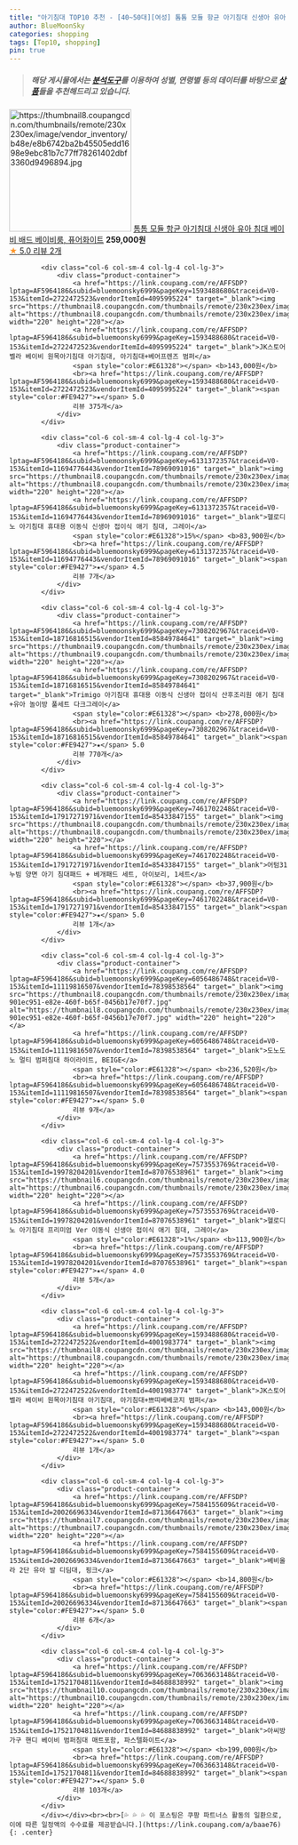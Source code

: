 ```yaml
---
title: "아기침대 TOP10 추천 - [40~50대][여성] 톰톰 모듈 항균 아기침대 신생아 유아 침대 베이비 배드 베이비룸, 퓨어화이트"
author: BlueMoonSky
categories: shopping
tags: [Top10, shopping]
pin: true
---
```


> ##### 해당 게시물에서는 [**분석도구**](https://itemscout.io/)를 이용하여 **성별**, **연령별** 등의 데이터를 바탕으로 [**상품**](https://link.coupang.com/a/baae76)들을 추천해드리고 있습니다.
<div class="container"><div class="row">
            <div class="col-6 col-sm-4 col-lg-4 col-lg-3">
                <div class="product-container">
                    <a href="https://link.coupang.com/re/AFFSDP?lptag=AF5964186&subid=bluemoonsky6999&pageKey=6908826022&traceid=V0-153&itemId=16642674795&vendorItemId=83826783293" target="_blank"><img src="https://thumbnail8.coupangcdn.com/thumbnails/remote/230x230ex/image/vendor_inventory/b48e/e8b6742ba2b45505edd1698e9ebc81b7c77ff78261402dbf3360d9496894.jpg" alt="https://thumbnail8.coupangcdn.com/thumbnails/remote/230x230ex/image/vendor_inventory/b48e/e8b6742ba2b45505edd1698e9ebc81b7c77ff78261402dbf3360d9496894.jpg" width="220" height="220"></a>
                    <a href="https://link.coupang.com/re/AFFSDP?lptag=AF5964186&subid=bluemoonsky6999&pageKey=6908826022&traceid=V0-153&itemId=16642674795&vendorItemId=83826783293" target="_blank">톰톰 모듈 항균 아기침대 신생아 유아 침대 베이비 배드 베이비룸, 퓨어화이트</a>
                    <span style="color:#E61328"></span> <b>259,000원</b>
                    <br><a href="https://link.coupang.com/re/AFFSDP?lptag=AF5964186&subid=bluemoonsky6999&pageKey=6908826022&traceid=V0-153&itemId=16642674795&vendorItemId=83826783293" target="_blank"><span style="color:#FE9427">★</span> 5.0
                    리뷰 2개</a>
                </div>
            </div>
            
            <div class="col-6 col-sm-4 col-lg-4 col-lg-3">
                <div class="product-container">
                    <a href="https://link.coupang.com/re/AFFSDP?lptag=AF5964186&subid=bluemoonsky6999&pageKey=1593488680&traceid=V0-153&itemId=2722472523&vendorItemId=4095995224" target="_blank"><img src="https://thumbnail8.coupangcdn.com/thumbnails/remote/230x230ex/image/vendor_inventory/05ee/f4abf27ff517f396e113037d33d63d6802154252eaa65d8e2f97eaa14246.jpg" alt="https://thumbnail8.coupangcdn.com/thumbnails/remote/230x230ex/image/vendor_inventory/05ee/f4abf27ff517f396e113037d33d63d6802154252eaa65d8e2f97eaa14246.jpg" width="220" height="220"></a>
                    <a href="https://link.coupang.com/re/AFFSDP?lptag=AF5964186&subid=bluemoonsky6999&pageKey=1593488680&traceid=V0-153&itemId=2722472523&vendorItemId=4095995224" target="_blank">JK스토어 벨라 베이비 원목아기침대 아기침대, 아기침대+베어프렌즈 범퍼</a>
                    <span style="color:#E61328"></span> <b>143,000원</b>
                    <br><a href="https://link.coupang.com/re/AFFSDP?lptag=AF5964186&subid=bluemoonsky6999&pageKey=1593488680&traceid=V0-153&itemId=2722472523&vendorItemId=4095995224" target="_blank"><span style="color:#FE9427">★</span> 5.0
                    리뷰 375개</a>
                </div>
            </div>
            
            <div class="col-6 col-sm-4 col-lg-4 col-lg-3">
                <div class="product-container">
                    <a href="https://link.coupang.com/re/AFFSDP?lptag=AF5964186&subid=bluemoonsky6999&pageKey=6131372357&traceid=V0-153&itemId=11694776443&vendorItemId=78969091016" target="_blank"><img src="https://thumbnail8.coupangcdn.com/thumbnails/remote/230x230ex/image/vendor_inventory/5107/d5daaaaf2b34389dda7ea93b2d7fce24c4e1955c8ec9075b1303d747aa57.jpg" alt="https://thumbnail8.coupangcdn.com/thumbnails/remote/230x230ex/image/vendor_inventory/5107/d5daaaaf2b34389dda7ea93b2d7fce24c4e1955c8ec9075b1303d747aa57.jpg" width="220" height="220"></a>
                    <a href="https://link.coupang.com/re/AFFSDP?lptag=AF5964186&subid=bluemoonsky6999&pageKey=6131372357&traceid=V0-153&itemId=11694776443&vendorItemId=78969091016" target="_blank">헬로디노 아기침대 휴대용 이동식 신생아 접이식 애기 침대, 그레이</a>
                    <span style="color:#E61328">15%</span> <b>83,900원</b>
                    <br><a href="https://link.coupang.com/re/AFFSDP?lptag=AF5964186&subid=bluemoonsky6999&pageKey=6131372357&traceid=V0-153&itemId=11694776443&vendorItemId=78969091016" target="_blank"><span style="color:#FE9427">★</span> 4.5
                    리뷰 7개</a>
                </div>
            </div>
            
            <div class="col-6 col-sm-4 col-lg-4 col-lg-3">
                <div class="product-container">
                    <a href="https://link.coupang.com/re/AFFSDP?lptag=AF5964186&subid=bluemoonsky6999&pageKey=7308202967&traceid=V0-153&itemId=18716816515&vendorItemId=85849784641" target="_blank"><img src="https://thumbnail9.coupangcdn.com/thumbnails/remote/230x230ex/image/vendor_inventory/9103/67ca13f95bd1af75722f0ec1606578c25f9d5fc6b8818b7d6dbd0137f39c.jpg" alt="https://thumbnail9.coupangcdn.com/thumbnails/remote/230x230ex/image/vendor_inventory/9103/67ca13f95bd1af75722f0ec1606578c25f9d5fc6b8818b7d6dbd0137f39c.jpg" width="220" height="220"></a>
                    <a href="https://link.coupang.com/re/AFFSDP?lptag=AF5964186&subid=bluemoonsky6999&pageKey=7308202967&traceid=V0-153&itemId=18716816515&vendorItemId=85849784641" target="_blank">Trimigo 아기침대 휴대용 이동식 신생아 접이식 산후조리원 애기 침대+유아 놀이방 풀세트 다크그레이</a>
                    <span style="color:#E61328"></span> <b>278,000원</b>
                    <br><a href="https://link.coupang.com/re/AFFSDP?lptag=AF5964186&subid=bluemoonsky6999&pageKey=7308202967&traceid=V0-153&itemId=18716816515&vendorItemId=85849784641" target="_blank"><span style="color:#FE9427">★</span> 5.0
                    리뷰 770개</a>
                </div>
            </div>
            
            <div class="col-6 col-sm-4 col-lg-4 col-lg-3">
                <div class="product-container">
                    <a href="https://link.coupang.com/re/AFFSDP?lptag=AF5964186&subid=bluemoonsky6999&pageKey=7461702248&traceid=V0-153&itemId=17917271971&vendorItemId=85433847155" target="_blank"><img src="https://thumbnail8.coupangcdn.com/thumbnails/remote/230x230ex/image/vendor_inventory/9df0/e50d24a8664aa13f7baa3a434a28d2db301a61b663b0684531186d2fc9a0.jpg" alt="https://thumbnail8.coupangcdn.com/thumbnails/remote/230x230ex/image/vendor_inventory/9df0/e50d24a8664aa13f7baa3a434a28d2db301a61b663b0684531186d2fc9a0.jpg" width="220" height="220"></a>
                    <a href="https://link.coupang.com/re/AFFSDP?lptag=AF5964186&subid=bluemoonsky6999&pageKey=7461702248&traceid=V0-153&itemId=17917271971&vendorItemId=85433847155" target="_blank">어텀31 누빔 양면 아기 침대패드 + 베개패드 세트, 아이보리, 1세트</a>
                    <span style="color:#E61328"></span> <b>37,900원</b>
                    <br><a href="https://link.coupang.com/re/AFFSDP?lptag=AF5964186&subid=bluemoonsky6999&pageKey=7461702248&traceid=V0-153&itemId=17917271971&vendorItemId=85433847155" target="_blank"><span style="color:#FE9427">★</span> 5.0
                    리뷰 1개</a>
                </div>
            </div>
            
            <div class="col-6 col-sm-4 col-lg-4 col-lg-3">
                <div class="product-container">
                    <a href="https://link.coupang.com/re/AFFSDP?lptag=AF5964186&subid=bluemoonsky6999&pageKey=6056486748&traceid=V0-153&itemId=11119816507&vendorItemId=78398538564" target="_blank"><img src="https://thumbnail8.coupangcdn.com/thumbnails/remote/230x230ex/image/retail/images/7788859515600059-901ec951-e82e-460f-b65f-0456b17e70f7.jpg" alt="https://thumbnail8.coupangcdn.com/thumbnails/remote/230x230ex/image/retail/images/7788859515600059-901ec951-e82e-460f-b65f-0456b17e70f7.jpg" width="220" height="220"></a>
                    <a href="https://link.coupang.com/re/AFFSDP?lptag=AF5964186&subid=bluemoonsky6999&pageKey=6056486748&traceid=V0-153&itemId=11119816507&vendorItemId=78398538564" target="_blank">도노도노 멀티 범퍼침대 하이라이트, BEIGE</a>
                    <span style="color:#E61328"></span> <b>236,520원</b>
                    <br><a href="https://link.coupang.com/re/AFFSDP?lptag=AF5964186&subid=bluemoonsky6999&pageKey=6056486748&traceid=V0-153&itemId=11119816507&vendorItemId=78398538564" target="_blank"><span style="color:#FE9427">★</span> 5.0
                    리뷰 9개</a>
                </div>
            </div>
            
            <div class="col-6 col-sm-4 col-lg-4 col-lg-3">
                <div class="product-container">
                    <a href="https://link.coupang.com/re/AFFSDP?lptag=AF5964186&subid=bluemoonsky6999&pageKey=7573553769&traceid=V0-153&itemId=19978204201&vendorItemId=87076538961" target="_blank"><img src="https://thumbnail6.coupangcdn.com/thumbnails/remote/230x230ex/image/vendor_inventory/4bf8/8256d36875f4182d2ed3971f650fb0ddeb5c21b3f4e1bf94f37807c0cb5b.jpg" alt="https://thumbnail6.coupangcdn.com/thumbnails/remote/230x230ex/image/vendor_inventory/4bf8/8256d36875f4182d2ed3971f650fb0ddeb5c21b3f4e1bf94f37807c0cb5b.jpg" width="220" height="220"></a>
                    <a href="https://link.coupang.com/re/AFFSDP?lptag=AF5964186&subid=bluemoonsky6999&pageKey=7573553769&traceid=V0-153&itemId=19978204201&vendorItemId=87076538961" target="_blank">헬로디노 아기침대 프리미엄 Ver 이동식 신생아 접이식 애기 침대, 그레이</a>
                    <span style="color:#E61328">1%</span> <b>113,900원</b>
                    <br><a href="https://link.coupang.com/re/AFFSDP?lptag=AF5964186&subid=bluemoonsky6999&pageKey=7573553769&traceid=V0-153&itemId=19978204201&vendorItemId=87076538961" target="_blank"><span style="color:#FE9427">★</span> 4.0
                    리뷰 5개</a>
                </div>
            </div>
            
            <div class="col-6 col-sm-4 col-lg-4 col-lg-3">
                <div class="product-container">
                    <a href="https://link.coupang.com/re/AFFSDP?lptag=AF5964186&subid=bluemoonsky6999&pageKey=1593488680&traceid=V0-153&itemId=2722472522&vendorItemId=4001983774" target="_blank"><img src="https://thumbnail8.coupangcdn.com/thumbnails/remote/230x230ex/image/vendor_inventory/310e/4389f060ec8b7d6d07cd13ee36b2a46e696b355f9a1546a728c0c07307a5.jpg" alt="https://thumbnail8.coupangcdn.com/thumbnails/remote/230x230ex/image/vendor_inventory/310e/4389f060ec8b7d6d07cd13ee36b2a46e696b355f9a1546a728c0c07307a5.jpg" width="220" height="220"></a>
                    <a href="https://link.coupang.com/re/AFFSDP?lptag=AF5964186&subid=bluemoonsky6999&pageKey=1593488680&traceid=V0-153&itemId=2722472522&vendorItemId=4001983774" target="_blank">JK스토어 벨라 베이비 원목아기침대 아기침대, 아기침대+쁘띠베베코지 범퍼</a>
                    <span style="color:#E61328">6%</span> <b>143,000원</b>
                    <br><a href="https://link.coupang.com/re/AFFSDP?lptag=AF5964186&subid=bluemoonsky6999&pageKey=1593488680&traceid=V0-153&itemId=2722472522&vendorItemId=4001983774" target="_blank"><span style="color:#FE9427">★</span> 5.0
                    리뷰 1개</a>
                </div>
            </div>
            
            <div class="col-6 col-sm-4 col-lg-4 col-lg-3">
                <div class="product-container">
                    <a href="https://link.coupang.com/re/AFFSDP?lptag=AF5964186&subid=bluemoonsky6999&pageKey=7584155609&traceid=V0-153&itemId=20026696334&vendorItemId=87136647663" target="_blank"><img src="https://thumbnail7.coupangcdn.com/thumbnails/remote/230x230ex/image/vendor_inventory/fd65/77efcc1f568481569700de577fc1fa98f880def21d054fc2a8261e2685d9.png" alt="https://thumbnail7.coupangcdn.com/thumbnails/remote/230x230ex/image/vendor_inventory/fd65/77efcc1f568481569700de577fc1fa98f880def21d054fc2a8261e2685d9.png" width="220" height="220"></a>
                    <a href="https://link.coupang.com/re/AFFSDP?lptag=AF5964186&subid=bluemoonsky6999&pageKey=7584155609&traceid=V0-153&itemId=20026696334&vendorItemId=87136647663" target="_blank">베비올라 2단 유아 발 디딤대, 핑크</a>
                    <span style="color:#E61328"></span> <b>14,800원</b>
                    <br><a href="https://link.coupang.com/re/AFFSDP?lptag=AF5964186&subid=bluemoonsky6999&pageKey=7584155609&traceid=V0-153&itemId=20026696334&vendorItemId=87136647663" target="_blank"><span style="color:#FE9427">★</span> 5.0
                    리뷰 6개</a>
                </div>
            </div>
            
            <div class="col-6 col-sm-4 col-lg-4 col-lg-3">
                <div class="product-container">
                    <a href="https://link.coupang.com/re/AFFSDP?lptag=AF5964186&subid=bluemoonsky6999&pageKey=7063663148&traceid=V0-153&itemId=17521704811&vendorItemId=84688838992" target="_blank"><img src="https://thumbnail10.coupangcdn.com/thumbnails/remote/230x230ex/image/vendor_inventory/976b/a74b2ea63f1d7e30ca6a95bb7bb6b5f2403dc6344d12539e718f0899e46c.jpg" alt="https://thumbnail10.coupangcdn.com/thumbnails/remote/230x230ex/image/vendor_inventory/976b/a74b2ea63f1d7e30ca6a95bb7bb6b5f2403dc6344d12539e718f0899e46c.jpg" width="220" height="220"></a>
                    <a href="https://link.coupang.com/re/AFFSDP?lptag=AF5964186&subid=bluemoonsky6999&pageKey=7063663148&traceid=V0-153&itemId=17521704811&vendorItemId=84688838992" target="_blank">아씨방가구 핸디 베이비 범퍼침대 매트포함, 파스텔화이트</a>
                    <span style="color:#E61328"></span> <b>199,000원</b>
                    <br><a href="https://link.coupang.com/re/AFFSDP?lptag=AF5964186&subid=bluemoonsky6999&pageKey=7063663148&traceid=V0-153&itemId=17521704811&vendorItemId=84688838992" target="_blank"><span style="color:#FE9427">★</span> 5.0
                    리뷰 103개</a>
                </div>
            </div>
            </div></div><br><br>[💦 💦 💦 이 포스팅은 쿠팡 파트너스 활동의 일환으로, 이에 따른 일정액의 수수료를 제공받습니다.](https://link.coupang.com/a/baae76){: .center}